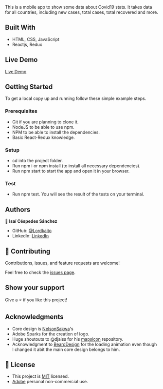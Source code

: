 This is a mobile app to show some data about Covid19 stats. It takes data for all countries, including new cases, total cases, total recovered and more.

## Built With

- HTML, CSS, JavaScript
- Reactjs, Redux

## Live Demo

[Live Demo](https://silly-almeida-f20b56.netlify.app/)

## Getting Started

To get a local copy up and running follow these simple example steps.

### Prerequisites
- Git if you are planning to clone it.
- NodeJS to be able to use npm.
- NPM to be able to install the dependencies.
- Basic React-Redux knowledge.

### Setup
- cd into the project folder.
- Run npm i or npm install (to install all necessary dependencies).
- Run npm start to start the app and open it in your browser.

### Test

- Run npm test. You will see the result of the tests on your terminal.

## Authors

👤 **Isaí Céspedes Sánchez**

- GitHub: [@Lordkaito](https://github.com/Lordkaito)
- LinkedIn: [LinkedIn](https://www.linkedin.com/in/isaicespedes/)

## 🤝 Contributing

Contributions, issues, and feature requests are welcome!

Feel free to check the [issues page](https://github.com/Lordkaito/redux-capstone/issues).

## Show your support

Give a ⭐️ if you like this project!

## Acknowledgments

- Core design is [NelsonSakwa](https://www.behance.net/gallery/31579789/Ballhead-App-(Free-PSDs))'s
- Adobe Sparks for the creation of logo.
- Huge shoutouts to @djaiss for his [mapsicon](https://github.com/djaiss/mapsicon) repository.
- Acknowledgment to [BeardDesign](https://dribbble.com/BeardDesign) for the loading animation
even though I changed it abit the main core design belongs to him.

## 📝 License

- This project is [MIT](./Licenses/MIT.md) licensed.
- [Adobe](./Licenses/ADOBE.md) personal non-commercial use.